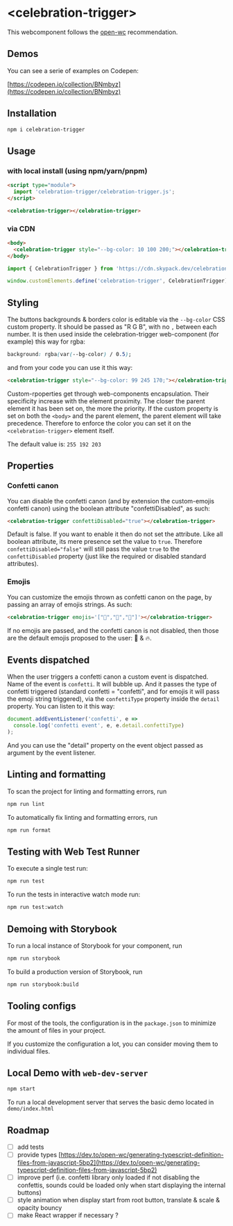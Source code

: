 # \<celebration-trigger>

This webcomponent follows the [open-wc](https://github.com/open-wc/open-wc) recommendation.

## Demos

You can see a serie of examples on Codepen:

[https://codepen.io/collection/BNmbyz](https://codepen.io/collection/BNmbyz)

## Installation

```bash
npm i celebration-trigger
```

## Usage

### with local install (using npm/yarn/pnpm)

```html
<script type="module">
  import 'celebration-trigger/celebration-trigger.js';
</script>

<celebration-trigger></celebration-trigger>
```

### via CDN

```html
<body>
  <celebration-trigger style="--bg-color: 10 100 200;"></celebration-trigger>
</body>
```

```js
import { CelebrationTrigger } from 'https://cdn.skypack.dev/celebration-trigger';

window.customElements.define('celebration-trigger', CelebrationTrigger);
```

## Styling

The buttons backgrounds & borders color is editable via the `--bg-color` CSS custom property.
It should be passed as "R G B", with no `,` between each number. It is then used inside the celebration-trigger web-component (for example) this way for rgba:

```css
background: rgba(var(--bg-color) / 0.5);
```

and from your code you can use it this way:

```html
<celebration-trigger style="--bg-color: 99 245 170;"></celebration-trigger>
```

Custom-rpoperties get through web-components encapsulation.
Their specificity increase with the element proximity. The closer the parent element it has been set on, the more the priority.
If the custom property is set on both the `<body>` and the parent element, the parent element will take precedence. Therefore to enforce the color you can set it on the `<celebration-trigger>` element itself.

The default value is: `255 192 203`

## Properties

### Confetti canon

You can disable the confetti canon (and by extension the custom-emojis confetti canon) using the boolean attribute "confettiDisabled", as such:

```html
<celebration-trigger confettiDisabled="true"></celebration-trigger>
```

Default is false. If you want to enable it then do not set the attribute. Like all boolean attribute, its mere presence set the value to `true`. Therefore `confettiDisabled="false"` will still pass the value `true` to the `confettiDisabled` property (just like the required or disabled standard attributes).

### Emojis

You can customize the emojis thrown as confetti canon on the page, by passing an array of emojis strings.
As such:

```html
<celebration-trigger emojis='["🎈","🎀","🦺"]'></celebration-trigger>
```

If no emojis are passed, and the confetti canon is not disabled, then those are the default emojis proposed to the user: 🥳 & 🔥.

## Events dispatched

When the user triggers a confetti canon a custom event is dispatched. Name of the event is `confetti`. It will bubble up. And it passes the type of confetti triggered (standard confetti = "confetti", and for emojis it will pass the emoji string triggered), via the `confettiType` property inside the `detail` property. You can listen to it this way:

```js
document.addEventListener('confetti', e =>
  console.log('confetti event', e, e.detail.confettiType)
);
```

And you can use the "detail" property on the event object passed as argument by the event listener.

## Linting and formatting

To scan the project for linting and formatting errors, run

```bash
npm run lint
```

To automatically fix linting and formatting errors, run

```bash
npm run format
```

## Testing with Web Test Runner

To execute a single test run:

```bash
npm run test
```

To run the tests in interactive watch mode run:

```bash
npm run test:watch
```

## Demoing with Storybook

To run a local instance of Storybook for your component, run

```bash
npm run storybook
```

To build a production version of Storybook, run

```bash
npm run storybook:build
```

## Tooling configs

For most of the tools, the configuration is in the `package.json` to minimize the amount of files in your project.

If you customize the configuration a lot, you can consider moving them to individual files.

## Local Demo with `web-dev-server`

```bash
npm start
```

To run a local development server that serves the basic demo located in `demo/index.html`

## Roadmap

- [ ] add tests
- [ ] provide types [https://dev.to/open-wc/generating-typescript-definition-files-from-javascript-5bp2](https://dev.to/open-wc/generating-typescript-definition-files-from-javascript-5bp2)
- [ ] improve perf (i.e. confetti library only loaded if not disabling the confettis, sounds could be loaded only when start displaying the internal buttons)
- [ ] style animation when display start from root button, translate & scale & opacity bouncy
- [ ] make React wrapper if necessary ?
